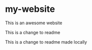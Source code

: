 # my-website

This is an awesome website

This is a change to readme

This is a change to readme made locally
